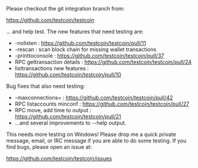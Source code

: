 Please checkout the git integration branch from:

https://github.com/testcoin/testcoin

... and help test.  The new features that need testing are:

* -nolisten : https://github.com/testcoin/testcoin/pull/11
* -rescan : scan block chain for missing wallet transactions
* -printtoconsole : https://github.com/testcoin/testcoin/pull/37
* RPC gettransaction details : https://github.com/testcoin/testcoin/pull/24
* listtransactions new features : https://github.com/testcoin/testcoin/pull/10

Bug fixes that also need testing:

* -maxconnections= : https://github.com/testcoin/testcoin/pull/42
* RPC listaccounts minconf : https://github.com/testcoin/testcoin/pull/27
* RPC move, add time to output : https://github.com/testcoin/testcoin/pull/21
* ...and several improvements to --help output.

This needs more testing on Windows!  Please drop me a quick private message, email, or IRC message if you are able to do some testing.  If you find bugs, please open an issue at:

https://github.com/testcoin/testcoin/issues
